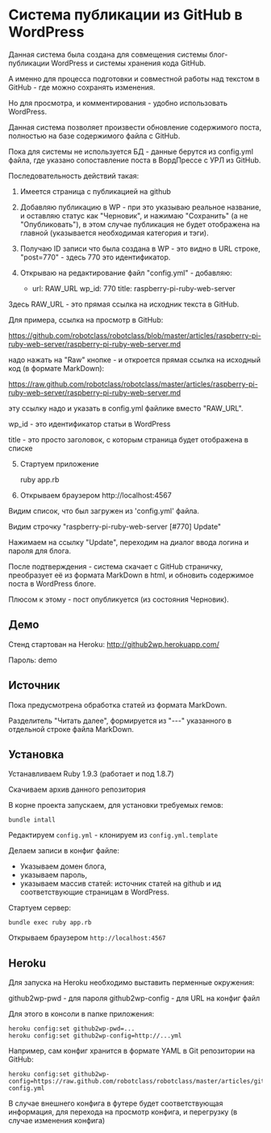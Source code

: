 Система публикации из GitHub в WordPress
========================================

Данная система была создана для совмещения системы блог-публикации WordPress
и системы хранения кода GitHub. 

А именно для процесса подготовки и совместной работы
над текстом в GitHub - где можно сохранять изменения.

Но для просмотра, и комментирования - удобно использовать WordPress.

Данная система позволяет произвести обновление содержимого поста, полностью
на базе содержимого файла с GitHub.

Пока для системы не используется БД - данные берутся из config.yml файла,
где указано сопоставление поста в ВордПрессе с УРЛ из GitHub.


Последовательность действий такая:

1) Имеется страница с публикацией на github

2) Добавляю публикацию в WP - при это указываю реальное название, и 
оставляю статус как "Черновик", и нажимаю "Сохранить" (а не "Опубликовать"),
в этом случае публикация не будет отображена на главной (указывается необходимая категория и тэги).

3) Получаю ID записи что была создана в WP - это видно в URL строке, "post=770" - 
здесь  770 это идентификатор.

4) Открываю на редактирование файл "config.yml" - добавляю:

    - url: RAW_URL
      wp_id: 770
      title: raspberry-pi-ruby-web-server

Здесь RAW_URL - это прямая ссылка на исходник текста в GitHub.

Для примера, ссылка на просмотр в GitHub:

https://github.com/robotclass/robotclass/blob/master/articles/raspberry-pi-ruby-web-server/raspberry-pi-ruby-web-server.md

надо нажать на "Raw" кнопке - и откроется прямая ссылка на исходный код (в формате MarkDown):

https://raw.github.com/robotclass/robotclass/master/articles/raspberry-pi-ruby-web-server/raspberry-pi-ruby-web-server.md

эту ссылку надо и указать в config.yml файлике вместо "RAW_URL".

wp_id - это идентификатор статьи в WordPress

title - это просто заголовок, с которым страница будет отображена в списке

5) Стартуем приложение

    ruby app.rb


6) Открываем браузером http://localhost:4567

Видим список, что был загружен из 'config.yml' файла.

Видим строчку "raspberry-pi-ruby-web-server [#770] Update"

Нажимаем на ссылку "Update", переходим на диалог ввода логина и пароля для 
блога.

После подтверждения - система скачает с GitHub страничку, преобразует её из
формата MarkDown в html, и обновить содержимое поста в WordPress блоге.

Плюсом к этому - пост опубликуется (из состояния Черновик).

Демо
----

Стенд стартован на Heroku: http://github2wp.herokuapp.com/

Пароль: demo



Источник
--------

Пока предусмотрена обработка статей из формата MarkDown.

Разделитель "Читать далее", формируется из "---" указанного в отдельной строке
файла MarkDown.


Установка
---------

Устанавливаем Ruby 1.9.3 (работает и под 1.8.7)

Скачиваем архив данного репозитория

В корне проекта запускаем, для установки требуемых гемов:

    bundle intall

Редактируем `config.yml` - клонируем из `config.yml.template`

Делаем записи в конфиг файле:

* Указываем домен блога, 
* указываем пароль, 
* указываем массив статей: источник статей на github и
ид соответствующие страницам в WordPress.

Стартуем сервер:

    bundle exec ruby app.rb

Открываем браузером `http://localhost:4567`


Heroku
------

Для запуска на Heroku необходимо выставить перменные окружения:

github2wp-pwd - для пароля
github2wp-config - для URL на конфиг файл

Для этого в консоли в папке приложения:

    heroku config:set github2wp-pwd=...
    heroku config:set github2wp-config=http://...yml

Например, сам конфиг хранится в формате YAML в Git репозитории на GitHub:

    heroku config:set github2wp-config=https://raw.github.com/robotclass/robotclass/master/articles/github2wp-config.yml


В случае внешнего конфига в футере будет соответствующая информация, для перехода
на просмотр конфига, и перегрузку (в случае изменения конфига)

